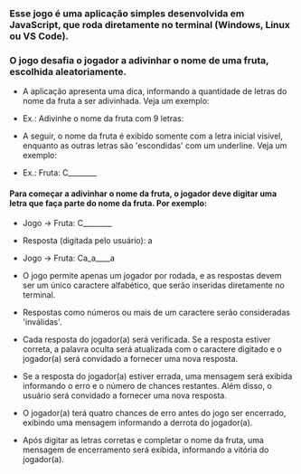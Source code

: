 ### Esse jogo é uma aplicação simples desenvolvida em JavaScript, que roda diretamente no terminal (Windows, Linux ou VS Code).

### O jogo desafia o jogador a adivinhar o nome de uma fruta, escolhida aleatoriamente.

- A aplicação apresenta uma dica, informando a quantidade de letras do nome da fruta a ser adivinhada. Veja um exemplo:
- Ex.: Adivinhe o nome da fruta com 9 letras:

- A seguir, o nome da fruta é exibido somente com a letra inicial visível, enquanto as outras letras são 'escondidas' com um underline. Veja um exemplo:
- Ex.: Fruta: C________

#### Para começar a adivinhar o nome da fruta, o jogador deve digitar uma letra que faça parte do nome da fruta. Por exemplo:
- Jogo -> Fruta: C________
- Resposta (digitada pelo usuário): a

- Jogo -> Fruta: Ca_a____a

- O jogo permite apenas um jogador por rodada, e as respostas devem ser um único caractere alfabético, que serão inseridas diretamente no terminal.

- Respostas como números ou mais de um caractere serão consideradas 'inválidas'.

- Cada resposta do jogador(a) será verificada. Se a resposta estiver correta, a palavra oculta será atualizada com o caractere digitado e o jogador(a) será convidado a fornecer uma nova resposta.

- Se a resposta do jogador(a) estiver errada, uma mensagem será exibida informando o erro e o número de chances restantes. Além disso, o usuário será convidado a fornecer uma nova resposta.

- O jogador(a) terá quatro chances de erro antes do jogo ser encerrado, exibindo uma mensagem informando a derrota do jogador(a).

- Após digitar as letras corretas e completar o nome da fruta, uma mensagem de encerramento será exibida, informando a vitória do jogador(a).